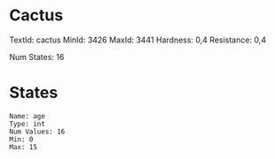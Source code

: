 # Cactus
TextId: cactus
MinId: 3426
MaxId: 3441
Hardness: 0,4
Resistance: 0,4

Num States: 16
# States
```
Name: age
Type: int
Num Values: 16
Min: 0
Max: 15
```